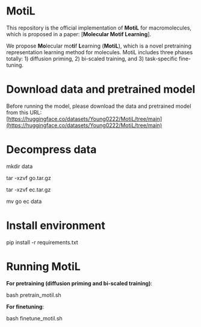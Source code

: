 # MotiL #

This repository is the official implementation of **MotiL** for macromolecules, which is proposed in a paper: [**Molecular Motif Learning**]. 

We propose **Mo**lecular mo**ti**f **L**earning (**MotiL**), which is a novel pretraining representation learning method for molecules.
MotiL includes three phases totally: 1) diffusion priming, 2) bi-scaled training, and 3) task-specific fine-tuning.

# Download data and pretrained model
Before running the model, please download the data and pretrained model from this URL: [https://huggingface.co/datasets/Young0222/MotiL/tree/main](https://huggingface.co/datasets/Young0222/MotiL/tree/main)

# Decompress data
mkdir data

tar -xzvf go.tar.gz

tar -xzvf ec.tar.gz

mv go ec data

# Install environment
pip install -r requirements.txt

# Running MotiL
**For pretraining (diffusion priming and bi-scaled training)**:

bash pretrain_motil.sh

**For finetuning**:

bash finetune_motil.sh
